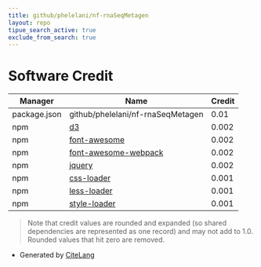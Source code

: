 ```yaml
---
title: github/phelelani/nf-rnaSeqMetagen
layout: repo
tipue_search_active: true
exclude_from_search: true
---
```

# Software Credit

|Manager|Name|Credit|
|-------|----|------|
|package.json|github/phelelani/nf-rnaSeqMetagen|0.01|
|npm|[d3](https://d3js.org)|0.002|
|npm|[font-awesome](http://fontawesome.io/)|0.002|
|npm|[font-awesome-webpack](https://github.com/gowravshekar/font-awesome-webpack)|0.002|
|npm|[jquery](https://jquery.com)|0.002|
|npm|[css-loader](https://github.com/webpack-contrib/css-loader)|0.001|
|npm|[less-loader](https://github.com/webpack-contrib/less-loader)|0.001|
|npm|[style-loader](https://github.com/webpack-contrib/style-loader)|0.001|


> Note that credit values are rounded and expanded (so shared dependencies are represented as one record) and may not add to 1.0. Rounded values that hit zero are removed.


- Generated by [CiteLang](https://github.com/vsoch/citelang)
